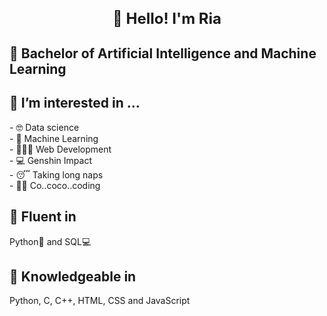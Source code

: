 <h1 align="center" style="font-size: 24px; font-weight: bold" title="Hello">👋 Hello! I'm Ria</h1>

<h2> 📖 Bachelor of Artificial Intelligence and Machine Learning </h2>

<h2>👀 I’m interested in ...</h2>
- 🤓 Data science <br>
- 🤖 Machine Learning <br>
- 👩🏼‍💻 Web Development <br>
- 💻 Genshin Impact <br>
- 😴 Taking long naps <br>
- 👩‍💻 Co..coco..coding <br>

<h2>🚀 Fluent in </h2>
Python🐍 and SQL💻

<h2>🧠 Knowledgeable in</h2>
Python, C, C++, HTML, CSS and JavaScript

<!---
riaeshwita/riaeshwita is a ✨ special ✨ repository because its `README.md` (this file) appears on your GitHub profile.
You can click the Preview link to take a look at your changes.
--->
